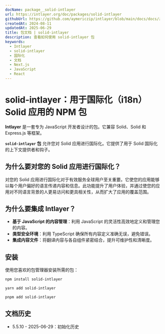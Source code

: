 ```yaml
---
docName: package__solid-intlayer
url: https://intlayer.org/doc/packages/solid-intlayer
githubUrl: https://github.com/aymericzip/intlayer/blob/main/docs/docs/zh/packages/solid-intlayer/index.md
createdAt: 2024-08-11
updatedAt: 2025-06-29
title: 包文档 | solid-intlayer
description: 查看如何使用 solid-intlayer 包
keywords:
  - Intlayer
  - solid-intlayer
  - 国际化
  - 文档
  - Next.js
  - JavaScript
  - React
---
```


# solid-intlayer：用于国际化（i18n）Solid 应用的 NPM 包

**Intlayer** 是一套专为 JavaScript 开发者设计的包。它兼容 Solid、Solid 和 Express.js 等框架。

**`solid-intlayer` 包** 允许您对 Solid 应用进行国际化。它提供了用于 Solid 国际化的上下文提供者和钩子。

## 为什么要对您的 Solid 应用进行国际化？

对您的 Solid 应用进行国际化对于有效服务全球用户至关重要。它使您的应用能够以每个用户偏好的语言传递内容和信息。此功能提升了用户体验，并通过使您的应用对不同语言背景的人更易访问和更具相关性，从而扩大了应用的覆盖范围。

## 为什么要集成 Intlayer？

- **基于 JavaScript 的内容管理**：利用 JavaScript 的灵活性高效地定义和管理您的内容。
- **类型安全环境**：利用 TypeScript 确保所有内容定义准确无误，避免错误。
- **集成内容文件**：将翻译内容与各自组件紧密结合，提升可维护性和清晰度。

## 安装

使用您喜欢的包管理器安装所需的包：

```bash packageManager="npm"
npm install solid-intlayer
```

```bash packageManager="yarn"
yarn add solid-intlayer
```

```bash packageManager="pnpm"
pnpm add solid-intlayer
```

## 文档历史

- 5.5.10 - 2025-06-29：初始化历史
